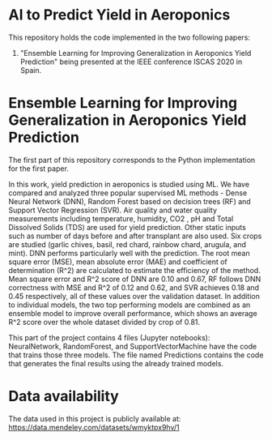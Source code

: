 # AI to Predict Yield in Aeroponics

This repository holds the code implemented in the two following papers:

1. "Ensemble Learning for Improving Generalization in Aeroponics Yield Prediction" being presented at the IEEE conference ISCAS 2020 in Spain.

# Ensemble Learning for Improving Generalization in Aeroponics Yield Prediction

The first part of this repository corresponds to the Python implementation for the first paper.

In this work, yield prediction in aeroponics is studied using ML. We have compared and analyzed three popular supervised ML methods - Dense Neural Network (DNN), Random Forest based on decision trees (RF) and Support Vector Regression (SVR). Air quality and water quality measurements including temperature, humidity, CO2 , pH and Total Dissolved Solids (TDS) are used for yield prediction. Other static inputs such as number of days before and after transplant are also used. Six crops are studied (garlic chives, basil, red chard, rainbow chard, arugula, and mint). DNN performs particularly well with the prediction. The root mean square error (MSE), mean absolute error (MAE) and coefficient of determination (R^2) are calculated to estimate the efficiency of the method. Mean square error and R^2 score of DNN are 0.10 and 0.67, RF follows DNN correctness with MSE and R^2 of 0.12 and 0.62, and SVR achieves 0.18 and 0.45 respectively, all of these values over the validation dataset. In addition to individual models, the two top performing models are combined as an ensemble model to improve overall performance, which shows an average R^2 score over the whole dataset divided by crop of 0.81.

This part of the project contains 4 files (Jupyter notebooks): NeuralNetwork, RandomForest, and SupportVectorMachine have the code that trains those three models. The file named Predictions contains the code that generates the final results using the already trained models.

# Data availability

The data used in this project is publicly available at: https://data.mendeley.com/datasets/wmyktpx9hv/1
